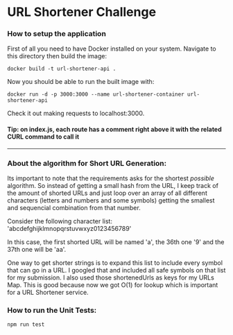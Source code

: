 # URL Shortener Challenge

### How to setup the application

First of all you need to have Docker installed on your system.
Navigate to this directory then build the image:
```
docker build -t url-shortener-api .
```
Now you should be able to run the built image with:
```
docker run -d -p 3000:3000 --name url-shortener-container url-shortener-api
```
Check it out making requests to localhost:3000. 

#### Tip: on index.js, each route has a comment right above it with the related CURL command to call it
___
### About the algorithm for Short URL Generation: 

Its important to note that the requirements asks for the shortest *possible* algorithm.
So instead of getting a small hash from the URL, I keep track of the amount of shorted URLs and just loop over an array of all different characters (letters and numbers and some symbols) getting the smallest and sequencial combination from that number. 

Consider the following character list: 'abcdefghijklmnopqrstuvwxyz0123456789'

In this case, the first shorted URL will be named 'a', the 36th one '9' and the 37th one will be 'aa'.

One way to get shorter strings is to expand this list to include every symbol that can go in a URL. I googled that and included all safe symbols on that list for my submission.
I also used those shortenedUrls as keys for my URLs Map. This is good because now we got O(1) for lookup which is important for a URL Shortener service.

### How to run the Unit Tests:
```
npm run test
```